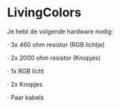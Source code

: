 # LivingColors

Je hebt de volgende hardware nodig:

⋅ 3x 460 ohm resistor (RGB lichtje)

⋅ 2x 2000 ohm resistor (Knopjes)

⋅ 1x RGB licht

⋅ 2x Knopjes

⋅ Paar kabels
